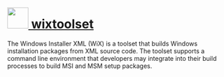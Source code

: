 # [<img src="https://cdn.rawgit.com/chocolatey/chocolatey-coreteampackages/bfbac575d697b67c7930af094980146278045677/icons/wixtoolset.png" height="48" width="48" /> wixtoolset](https://chocolatey.org/packages/wixtoolset)

The Windows Installer XML (WiX) is a toolset that builds Windows installation packages from XML source code. The toolset supports a command line environment that developers may integrate into their build processes to build MSI and MSM setup packages.

